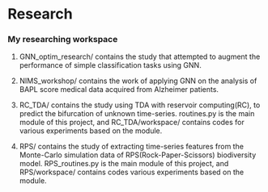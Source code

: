 # Research

### My researching workspace

1. GNN_optim_research/ contains the study that attempted to augment the performance of simple classification tasks using GNN.

2. NIMS_workshop/ contains the work of applying GNN on the analysis of BAPL score medical data acquired from Alzheimer patients.

3. RC_TDA/ contains the study using TDA with reservoir computing(RC), to predict the bifurcation of unknown time-series. routines.py is the main module of this project, and RC_TDA/workspace/ contains codes for various experiments based on the module.

4. RPS/ contains the study of extracting time-series features from the Monte-Carlo simulation data of RPS(Rock-Paper-Scissors) biodiversity model. RPS_routines.py is the main module of this project, and RPS/workspace/ contains codes various experiments based on the module.
